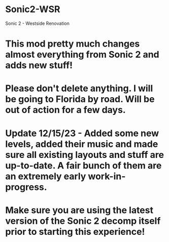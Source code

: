 # Sonic2-WSR
Sonic 2 - Westside Renovation

# This mod pretty much changes almost everything from Sonic 2 and adds new stuff!
# Please don't delete anything. I will be going to Florida by road. Will be out of action for a few days.
# Update 12/15/23 - Added some new levels, added their music and made sure all existing layouts and stuff are up-to-date. A fair bunch of them are an extremely early work-in-progress.
# Make sure you are using the latest version of the Sonic 2 decomp itself prior to starting this experience!
